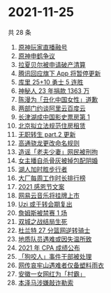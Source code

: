 # 2021-11-25

共 28 条

<!-- BEGIN -->
<!-- 最后更新时间 Thu Nov 25 2021 14:16:23 GMT+0800 (China Standard Time) -->

1. [原神玩家直播融号](https://www.zhihu.com/search?q=原神)
1. [原神申鹤争议](https://www.zhihu.com/search?q=原神)
1. [拉夏贝尔被申请破产清算](https://www.zhihu.com/search?q=拉夏贝尔)
1. [腾讯回应旗下 App 将暂停更新](https://www.zhihu.com/search?q=腾讯)
1. [库里 25+10 勇士 5 连胜](https://www.zhihu.com/search?q=勇士)
1. [神秘人 23 年捐款 1363 万](https://www.zhihu.com/search?q=神秘人捐款)
1. [陈漫为「丑化中国女性」道歉](https://www.zhihu.com/search?q=陈漫道歉)
1. [两部门约谈阿里云百度云](https://www.zhihu.com/search?q=工信部约谈)
1. [长津湖成中国影史票房第 1](https://www.zhihu.com/search?q=长津湖)
1. [北京拟立法规范住房租赁](https://www.zhihu.com/search?q=北京租房)
1. [无职转生 part.2 更新](https://www.zhihu.com/search?q=无职转生)
1. [高通骁龙更改命名规则](https://www.zhihu.com/search?q=高通骁龙)
1. [造谣「老夫少妻」网民被刑拘](https://www.zhihu.com/search?q=老夫少妻)
1. [女主播自杀骨灰被掉包配阴婚](https://www.zhihu.com/search?q=女主播自杀)
1. [湖人加时胜步行者](https://www.zhihu.com/search?q=湖人)
1. [大厂每周工作时长排行榜](https://www.zhihu.com/search?q=大厂工作时长)
1. [2021 感恩节文案](https://www.zhihu.com/search?q=感恩节)
1. [网易云音乐将挂牌上市](https://www.zhihu.com/search?q=网易云音乐)
1. [Uzi 或于转会期复出](https://www.zhihu.com/search?q=uzi)
1. [詹姆斯被禁赛 1 场](https://www.zhihu.com/search?q=詹姆斯)
1. [双城之战结局生死](https://www.zhihu.com/search?q=双城之战)
1. [杜兰特 27 分篮网逆转骑士](https://www.zhihu.com/search?q=篮网)
1. [地质队员遇难或因失温所致](https://www.zhihu.com/search?q=地质队员)
1. [2021 年 CPA 成绩公布](https://www.zhihu.com/search?q=CPA成绩)
1. [「狗咬人」事件干部被处理](https://www.zhihu.com/search?q=狗咬人)
1. [网传哀牢山遇难者仅备塑料雨衣](https://www.zhihu.com/search?q=云南哀牢山)
1. [安徽一女网红为「村霸」](https://www.zhihu.com/search?q=村霸女网红)
1. [本泽马涉嫌敲诈勒索](https://www.zhihu.com/search?q=本泽马)

<!-- END -->
